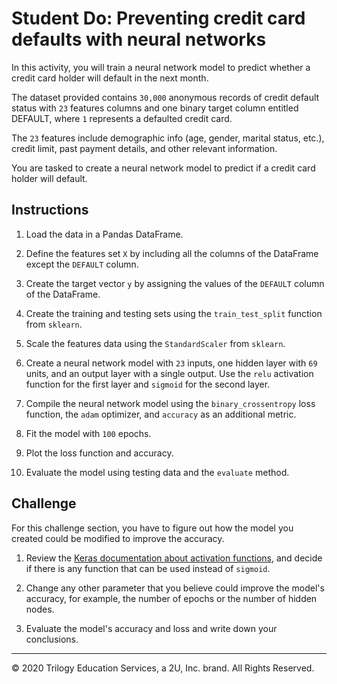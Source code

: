 # Student Do: Preventing credit card defaults with neural networks

In this activity, you will train a neural network model to predict whether a credit card holder will default in the next month.

The dataset provided contains `30,000` anonymous records of credit default status with `23` features columns and one binary target column entitled DEFAULT, where `1` represents a defaulted credit card.

The `23` features include demographic info (age, gender, marital status, etc.), credit limit, past payment details, and other relevant information.

You are tasked to create a neural network model to predict if a credit card holder will default.

## Instructions

1. Load the data in a Pandas DataFrame.

2. Define the features set `X` by including all the columns of the DataFrame except the `DEFAULT` column.

3. Create the target vector `y` by assigning the values of the `DEFAULT` column of the DataFrame.

4. Create the training and testing sets using the `train_test_split` function from `sklearn`.

5. Scale the features data using the `StandardScaler` from `sklearn`.

6. Create a neural network model with `23` inputs, one hidden layer with `69` units, and an output layer with a single output. Use the `relu` activation function for the first layer and `sigmoid` for the second layer.

7. Compile the neural network model using the `binary_crossentropy` loss function, the `adam` optimizer, and `accuracy` as an additional metric.

8. Fit the model with `100` epochs.

9. Plot the loss function and accuracy.

10. Evaluate the model using testing data and the `evaluate` method.

## Challenge

For this challenge section, you have to figure out how the model you created could be modified to improve the accuracy.

1. Review the [Keras documentation about activation functions](https://www.tensorflow.org/api_docs/python/tf/keras/activations), and decide if there is any function that can be used instead of `sigmoid`.

2. Change any other parameter that you believe could improve the model's accuracy, for example, the number of epochs or the number of hidden nodes.

3. Evaluate the model's accuracy and loss and write down your conclusions.

---

© 2020 Trilogy Education Services, a 2U, Inc. brand. All Rights Reserved.
